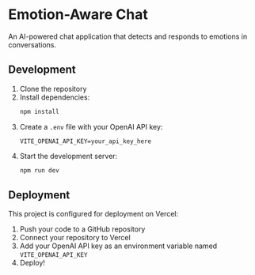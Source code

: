 # Emotion-Aware Chat

An AI-powered chat application that detects and responds to emotions in conversations.

## Development

1. Clone the repository
2. Install dependencies:
   ```bash
   npm install
   ```
3. Create a `.env` file with your OpenAI API key:
   ```
   VITE_OPENAI_API_KEY=your_api_key_here
   ```
4. Start the development server:
   ```bash
   npm run dev
   ```

## Deployment

This project is configured for deployment on Vercel:

1. Push your code to a GitHub repository
2. Connect your repository to Vercel
3. Add your OpenAI API key as an environment variable named `VITE_OPENAI_API_KEY`
4. Deploy!